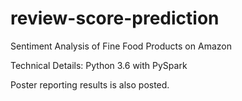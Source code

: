 # review-score-prediction
Sentiment Analysis of Fine Food Products on Amazon

Technical Details:
Python 3.6 with PySpark

Poster reporting results is also posted.
